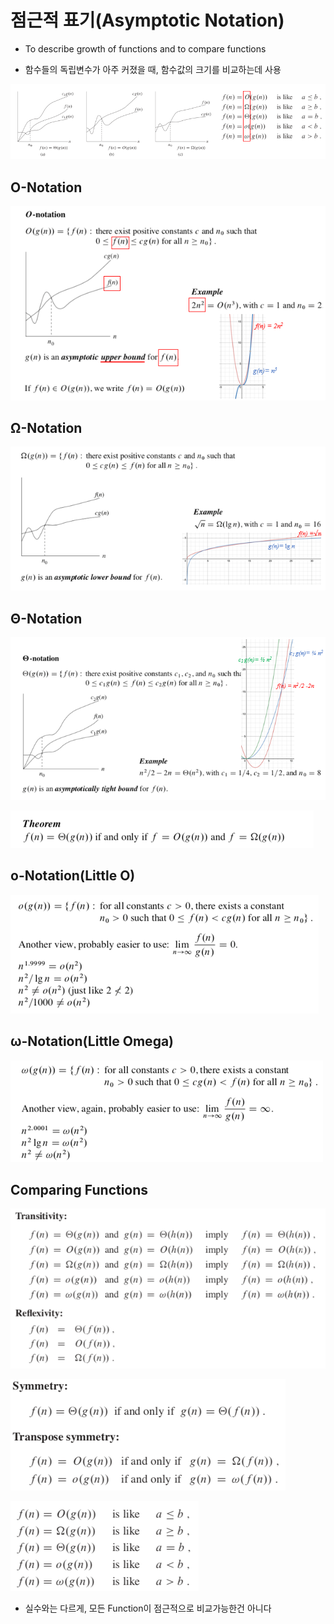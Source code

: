 # 점근적 표기(Asymptotic Notation)

- To describe growth of functions and to compare functions

- 함수들의 독립변수가 아주 커졌을 때, 함수값의 크기를 비교하는데 사용

![1567995076964](../../typora_images/1567995076964.png)

## O-Notation

![1567995100250](../../typora_images/1567995100250.png)

## Ω-Notation

![1567995163600](../../typora_images/1567995163600.png)

## Θ-Notation

![1567995298325](../../typora_images/1567995298325.png)

![1567995312081](../../typora_images/1567995312081.png)

## o-Notation(Little O)

![1567995329099](../../typora_images/1567995329099.png)

## ω-Notation(Little Omega)

![1567995403698](../../typora_images/1567995403698.png)

## Comparing Functions

![1567995443164](../../typora_images/1567995443164.png)

![1567995455177](../../typora_images/1567995455177.png)

![1567995468437](../../typora_images/1567995468437.png)

- 실수와는 다르게, 모든 Function이 점근적으로 비교가능한건 아니다

